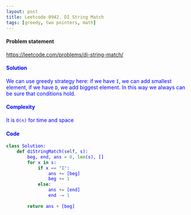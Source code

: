 ```yaml
---
layout: post
title: Leetcode 0942. DI String Match
tags: [greedy, two pointers, math]
---
```


#### Problem statement

<a href="https://leetcode.com/problems/di-string-match/"> <font color = blue>https://leetcode.com/problems/di-string-match/

#### Solution
We can use greedy strategy here: if we have `I`, we can add smallest element, if we have `D`, we add biggest element. In this way we always can be sure that conditions hold.

#### Complexity
It is `O(n)` for time and space

#### Code
```python
class Solution:
    def diStringMatch(self, s):
        beg, end, ans = 0, len(s), []
        for x in s:
            if x == "I":
                ans += [beg]
                beg += 1
            else:
                ans += [end]
                end -= 1
                
        return ans + [beg]
```
